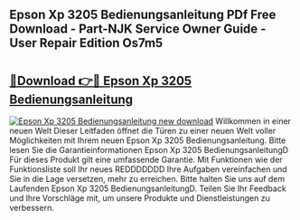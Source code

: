 ## Epson Xp 3205 Bedienungsanleitung PDf Free Download - Part-NJK Service Owner Guide - User Repair Edition Os7m5

# <h2><a href="http://df5ph6.blite.top/?on=Epson+Xp+3205+Bedienungsanleitung">🔗Download 👉🔴 Epson Xp 3205 Bedienungsanleitung</a></h2>

[![Epson Xp 3205 Bedienungsanleitung new download](https://i.imgur.com/lujVjoI.png)](http://df5ph6.blite.top/?on=Epson+Xp+3205+Bedienungsanleitung)
Willkommen in einer neuen Welt Dieser Leitfaden öffnet die Türen zu einer neuen Welt voller Möglichkeiten mit Ihrem neuen Epson Xp 3205 Bedienungsanleitung. Bitte lesen Sie die Garantieinformationen Epson Xp 3205 BedienungsanleitungD Für dieses Produkt gilt eine umfassende Garantie. Mit Funktionen wie der Funktionsliste soll Ihr neues REDDDDDDD Ihre Aufgaben vereinfachen und Sie in die Lage versetzen, mehr zu erreichen. Bitte halten Sie uns auf dem Laufenden Epson Xp 3205 BedienungsanleitungD. Teilen Sie Ihr Feedback und Ihre Vorschläge mit, um unsere Produkte und Dienstleistungen zu verbessern.

